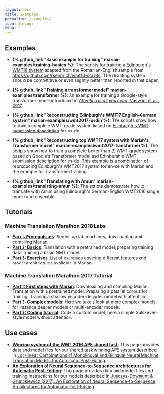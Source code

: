 ```yaml
---
layout: docs
title: Examples
permalink: /examples/
icon: fa-cogs
menu: 4
---
```


## Examples

- **{% github_link "Basic example for training" marian-examples/training-basics %}**:
  The scripts for training a [Edinburgh's WMT16
  system](http://www.aclweb.org/anthology/W16-2323) adapted from the
  Romanian-English sample from <https://github.com/rsennrich/wmt16-scripts>.
  The resulting system should be competitive or even slightly better than
  reported in that paper.

- **{% github_link "Training a transformer model" marian-examples/transformer %}**:
  An example for training a Google-style transformer model introduced in
  [_Attention is all you need_, Vaswani et al.,
  2017](https://arxiv.org/abs/1706.03762).

- **{% github_link "Reconstructing Edinburgh's WMT17 English-German system" marian-examples/wmt2017-uedin %}**:
  The scripts show how to train a complete WMT-grade system based on
  [Edinburgh's WMT submission
  description](http://www.aclweb.org/anthology/W17-4739) for en-de.

- **{% github_link "Reconstructing top WMT17 system with Marian's Transformer model" marian-examples/wmt2017-transformer %}**:
  The scripts show how to train a complete better than (!) WMT-grade system
  based on [Google's Transformer model](https://arxiv.org/abs/1706.03762) and
  [Edinburgh's WMT submission
  description](http://www.aclweb.org/anthology/W17-4739) for en-de.  This
  example is a combination of reproducing Edinburgh's WMT2017 system for en-de
  with Marian and the example for Transformer training.

- **{% github_link "Translating with Amun" marian-examples/translating-amun %}**:
  The scripts demonstrate how to translate with Amun using Edinburgh's
  German-English WMT2016 single model and ensemble.


## Tutorials

### Machine Translation Marathon 2018 Labs

- **[Part 1: Prerequisites](examples/mtm2018/part1)**: Setting up lab machines,
  downloading and compiling Marian.
- **[Part 2: Basics](examples/mtm2018/part2)**: Translation with a pretrained
  model, preparing training data, training a basic NMT model.
- **[Part 3: Exercises](examples/mtm2018/part3)**: List of exercises covering
  different features and model architectures available in Marian.

### Machine Translation Marathon 2017 Tutorial

- **[Part 1: First steps with Marian](/examples/mtm2017/intro/)**: Downloading
  and compiling Marian. Translation with a pretrained model.  Preparing a
  parallel corpus for training. Training a shallow encoder-decoder model with
  attention.
- **[Part 2: Complex models](/examples/mtm2017/complex/)**: Here we take a look
  at more complex models, for instance deeper models or multi-encoder models.
- **[Part 3: Coding tutorial](/examples/mtm2017/code/)**: Code a custom model,
  here a simple Sutskever-style model without attention.

## Use cases

- **[Winning system of the WMT 2016 APE shared task](/examples/postedit/)**:
  This page provides data and model files for our shared task winning APE
  system described in [Log-linear Combinations of Monolingual and Bilingual
  Neural Machine Translation Models for Automatic
  Post-Editing](http://www.aclweb.org/anthology/W16-2378).
- **[An Exploration of Neural Sequence-to-Sequence Architectures for Automatic
  Post-Editing](/examples/exploration/)**: This page provides data and model
  files and training instructions for our models described in [Junczys-Dowmunt
  & Grundkiewicz (2017). An Exploration of Neural Sequence-to-Sequence
  Architectures for Automatic Post-Editing](https://arxiv.org/abs/1706.04138).
